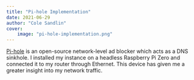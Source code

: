 ```yaml
---
title: "Pi-hole Implementation"
date: 2021-06-29
author: "Cole Sandlin"
cover:
    image: "pi-hole-implementation.png"
---
```


[Pi-hole](https://pi-hole.net/) is an open-source network-level ad blocker which acts as a DNS sinkhole. I installed my instance on a headless Raspberry Pi Zero and connected it to my router through Ethernet. This device has given me a greater insight into my network traffic.
